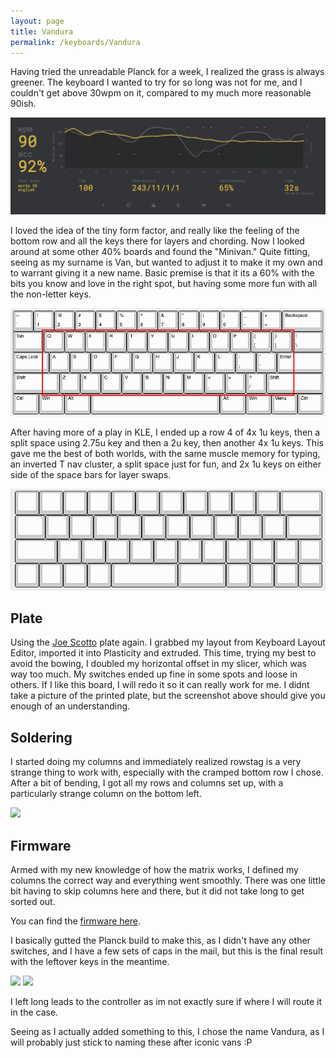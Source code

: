 ```yaml
---
layout: page
title: Vandura
permalink: /keyboards/Vandura
---
```


Having tried the unreadable Planck for a week, I realized the grass is always greener. The keyboard I wanted to try for so long was not for me, and I couldn't get above 30wpm on it, compared to my much more reasonable 90ish.

![](../assets/img/keeba/wpm.png)

I loved the idea of the tiny form factor, and really like the feeling of the bottom row and all the keys there for layers and chording. Now I looked around at some other 40% boards and found the "Minivan." Quite fitting, seeing as my surname is Van, but wanted to adjust it to make it my own and to warrant giving it a new name. Basic premise is that it its a 60% with the bits you know and love in the right spot, but having some more fun with all the non-letter keys.

![](../assets/img/keeba/Vandura_Concept.png)

After having more of a play in KLE, I ended up a row 4 of 4x 1u keys, then a split space using 2.75u key and then a 2u key, then another 4x 1u keys. This gave me the best of both worlds, with the same muscle memory for typing, an inverted T nav cluster, a split space just for fun, and 2x 1u keys on either side of the space bars for layer swaps.

![](../assets/img/keeba/Vandura_KLE.png)

## Plate

Using the [Joe Scotto](https://www.github.com/joe-scotto) plate again. I grabbed my layout from Keyboard Layout Editor, imported it into Plasticity and extruded. This time, trying my best to avoid the bowing, I doubled my horizontal offset in my slicer, which was way too much. My switches ended up fine in some spots and loose in others. If I like this board, I will redo it so it can really work for me. I didnt take a picture of the printed plate, but the screenshot above should give you enough of an understanding.

## Soldering

I started doing my columns and immediately realized rowstag is a very strange thing to work with, especially with the cramped bottom row I chose. After a bit of bending, I got all my rows and columns set up, with a particularly strange column on the bottom left.

![](../assets/img/keeba/Vandura_Wired.jpeg)

## Firmware

Armed with my new knowledge of how the matrix works, I defined my columns the correct way and everything went smoothly. There was one little bit having to skip columns here and there, but it did not take long to get sorted out.

You can find the [firmware here](https://www.github.com/lukevanlukevan/vial-qmk/tree/vial/keyboards/lukevanlukevan/vandura).

I basically gutted the Planck build to make this, as I didn't have any other switches, and I have a few sets of caps in the mail, but this is the final result with the leftover keys in the meantime.

![](../assets/img/keeba/Vandura_BadCaps.jpeg)
![](../assets/img/keeba/Vandura_Back.jpeg)

I left long leads to the controller as im not exactly sure if where I will route it in the case.

Seeing as I actually added something to this, I chose the name Vandura, as I will probably just stick to naming these after iconic vans :P

